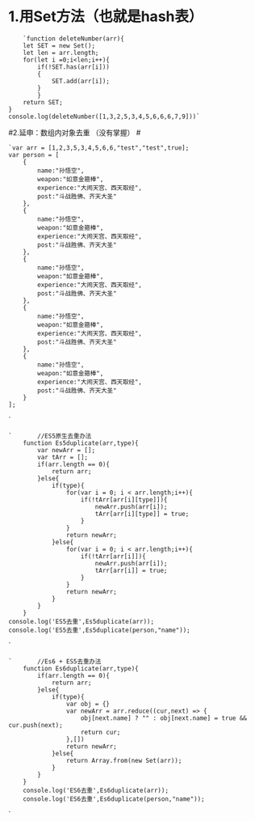 # 1.用Set方法（也就是hash表） #

	    `function deleteNumber(arr){
	    let SET = new Set();
	    let len = arr.length;
	    for(let i =0;i<len;i++){
	        if(!SET.has(arr[i]))
	        {
	            SET.add(arr[i]);
	        }
	        }
	    return SET;
	}
	console.log(deleteNumber([1,3,2,5,3,4,5,6,6,6,7,9]))`


#2.延申：数组内对象去重 （没有掌握） #

    `var arr = [1,2,3,5,3,4,5,6,6,"test","test",true];
	var person = [
	    {
		    name:"孙悟空",
		    weapon:"如意金箍棒",
	        experience:"大闹天宫、西天取经",
	        post:"斗战胜佛、齐天大圣"
	    },
	    {
		    name:"孙悟空",
		    weapon:"如意金箍棒",
	        experience:"大闹天宫、西天取经",
	        post:"斗战胜佛、齐天大圣"
	    },
	    {
		    name:"孙悟空",
		    weapon:"如意金箍棒",
	        experience:"大闹天宫、西天取经",
	        post:"斗战胜佛、齐天大圣"
	    },
	    {
		    name:"孙悟空",
		    weapon:"如意金箍棒",
	        experience:"大闹天宫、西天取经",
	        post:"斗战胜佛、齐天大圣"
	    },
	    {
		    name:"孙悟空",
		    weapon:"如意金箍棒",
	        experience:"大闹天宫、西天取经",
	        post:"斗战胜佛、齐天大圣"
	    }
	];
`


    `		//ES5原生去重办法
        function Es5duplicate(arr,type){
            var newArr = [];
            var tArr = [];
            if(arr.length == 0){
                return arr;
            }else{
                if(type){
                    for(var i = 0; i < arr.length;i++){
                        if(!tArr[arr[i][type]]){
                            newArr.push(arr[i]);
                            tArr[arr[i][type]] = true;
                        }
                    }
                    return newArr;
                }else{
                    for(var i = 0; i < arr.length;i++){
                        if(!tArr[arr[i]]){
                            newArr.push(arr[i]);
                            tArr[arr[i]] = true;
                        }
                    }
                    return newArr;
                }
            }
        } 
	console.log('ES5去重',Es5duplicate(arr));   
	console.log('ES5去重',Es5duplicate(person,"name"));
`


    `		//Es6 + ES5去重办法   
        function Es6duplicate(arr,type){
            if(arr.length == 0){
                return arr;
            }else{
                if(type){
                    var obj = {}
                    var newArr = arr.reduce((cur,next) => {
                        obj[next.name] ? "" : obj[next.name] = true && cur.push(next);
                        return cur;
                    },[])
                    return newArr;
                }else{
                    return Array.from(new Set(arr));
                }
            }
        }
        console.log('ES6去重',Es6duplicate(arr));   
        console.log('ES6去重',Es6duplicate(person,"name"));
`